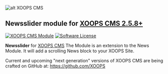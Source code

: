 ![alt XOOPS CMS](https://xoops.org/images/logoXoops4GithubRepository.png)
## Newsslider module for  [XOOPS CMS 2.5.8+](https://xoops.org)
[![XOOPS CMS Module](https://img.shields.io/badge/XOOPS%20CMS-Module-blue.svg)](https://xoops.org)
[![Software License](https://img.shields.io/badge/license-GPL-brightgreen.svg?style=flat)](http://www.gnu.org/licenses/gpl-2.0.html)

**Newsslider** for [XOOPS CMS](https://xoops.org) The Module is an extension to the News Module. It will add a scrolling News block to your XOOPS Site.

Current and upcoming "next generation" versions of XOOPS CMS are being crafted on GitHub at: https://github.com/XOOPS
